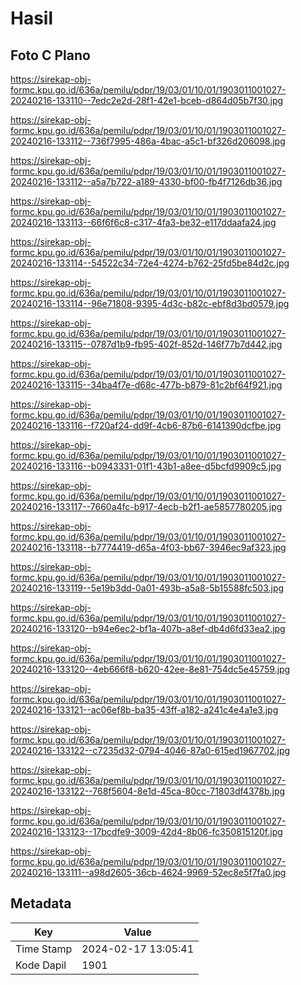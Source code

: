 # Hasil

## Foto C Plano

https://sirekap-obj-formc.kpu.go.id/636a/pemilu/pdpr/19/03/01/10/01/1903011001027-20240216-133110--7edc2e2d-28f1-42e1-bceb-d864d05b7f30.jpg

https://sirekap-obj-formc.kpu.go.id/636a/pemilu/pdpr/19/03/01/10/01/1903011001027-20240216-133112--736f7995-486a-4bac-a5c1-bf326d206098.jpg

https://sirekap-obj-formc.kpu.go.id/636a/pemilu/pdpr/19/03/01/10/01/1903011001027-20240216-133112--a5a7b722-a189-4330-bf00-fb4f7126db36.jpg

https://sirekap-obj-formc.kpu.go.id/636a/pemilu/pdpr/19/03/01/10/01/1903011001027-20240216-133113--66f6f6c8-c317-4fa3-be32-e117ddaafa24.jpg

https://sirekap-obj-formc.kpu.go.id/636a/pemilu/pdpr/19/03/01/10/01/1903011001027-20240216-133114--54522c34-72e4-4274-b762-25fd5be84d2c.jpg

https://sirekap-obj-formc.kpu.go.id/636a/pemilu/pdpr/19/03/01/10/01/1903011001027-20240216-133114--96e71808-9395-4d3c-b82c-ebf8d3bd0579.jpg

https://sirekap-obj-formc.kpu.go.id/636a/pemilu/pdpr/19/03/01/10/01/1903011001027-20240216-133115--0787d1b9-fb95-402f-852d-146f77b7d442.jpg

https://sirekap-obj-formc.kpu.go.id/636a/pemilu/pdpr/19/03/01/10/01/1903011001027-20240216-133115--34ba4f7e-d68c-477b-b879-81c2bf64f921.jpg

https://sirekap-obj-formc.kpu.go.id/636a/pemilu/pdpr/19/03/01/10/01/1903011001027-20240216-133116--f720af24-dd9f-4cb6-87b6-6141390dcfbe.jpg

https://sirekap-obj-formc.kpu.go.id/636a/pemilu/pdpr/19/03/01/10/01/1903011001027-20240216-133116--b0943331-01f1-43b1-a8ee-d5bcfd9909c5.jpg

https://sirekap-obj-formc.kpu.go.id/636a/pemilu/pdpr/19/03/01/10/01/1903011001027-20240216-133117--7660a4fc-b917-4ecb-b2f1-ae5857780205.jpg

https://sirekap-obj-formc.kpu.go.id/636a/pemilu/pdpr/19/03/01/10/01/1903011001027-20240216-133118--b7774419-d65a-4f03-bb67-3946ec9af323.jpg

https://sirekap-obj-formc.kpu.go.id/636a/pemilu/pdpr/19/03/01/10/01/1903011001027-20240216-133119--5e19b3dd-0a01-493b-a5a8-5b15588fc503.jpg

https://sirekap-obj-formc.kpu.go.id/636a/pemilu/pdpr/19/03/01/10/01/1903011001027-20240216-133120--b94e6ec2-bf1a-407b-a8ef-db4d6fd33ea2.jpg

https://sirekap-obj-formc.kpu.go.id/636a/pemilu/pdpr/19/03/01/10/01/1903011001027-20240216-133120--4eb666f8-b620-42ee-8e81-754dc5e45759.jpg

https://sirekap-obj-formc.kpu.go.id/636a/pemilu/pdpr/19/03/01/10/01/1903011001027-20240216-133121--ac06ef8b-ba35-43ff-a182-a241c4e4a1e3.jpg

https://sirekap-obj-formc.kpu.go.id/636a/pemilu/pdpr/19/03/01/10/01/1903011001027-20240216-133122--c7235d32-0794-4046-87a0-615ed1967702.jpg

https://sirekap-obj-formc.kpu.go.id/636a/pemilu/pdpr/19/03/01/10/01/1903011001027-20240216-133122--768f5604-8e1d-45ca-80cc-71803df4378b.jpg

https://sirekap-obj-formc.kpu.go.id/636a/pemilu/pdpr/19/03/01/10/01/1903011001027-20240216-133123--17bcdfe9-3009-42d4-8b06-fc350815120f.jpg

https://sirekap-obj-formc.kpu.go.id/636a/pemilu/pdpr/19/03/01/10/01/1903011001027-20240216-133111--a98d2605-36cb-4624-9969-52ec8e5f7fa0.jpg


## Metadata

| Key        | Value               |
| ---------- | ------------------- |
| Time Stamp | 2024-02-17 13:05:41 |
| Kode Dapil | 1901                |



